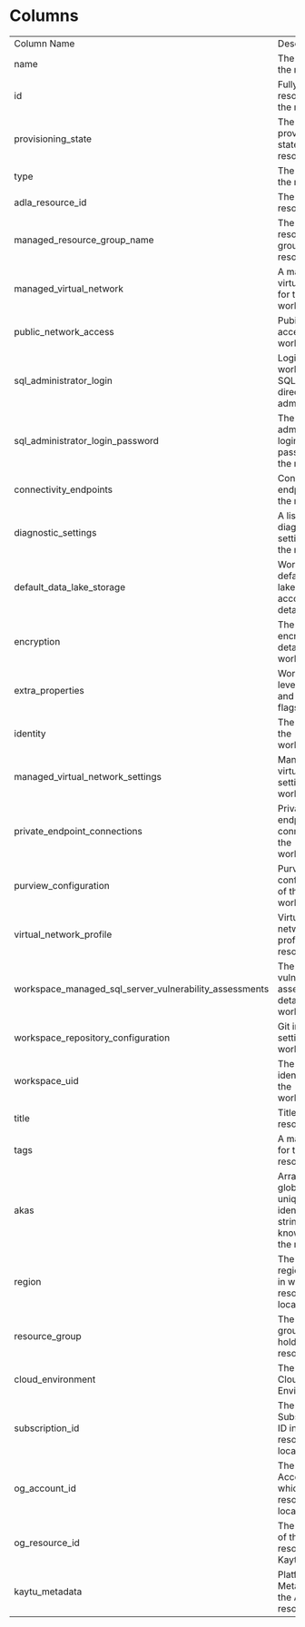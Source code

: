 # Columns  

<table>
	<tr><td>Column Name</td><td>Description</td></tr>
	<tr><td>name</td><td>The name of the resource.</td></tr>
	<tr><td>id</td><td>Fully qualified resource ID for the resource.</td></tr>
	<tr><td>provisioning_state</td><td>The provisioning state of the resource.</td></tr>
	<tr><td>type</td><td>The type of the resource.</td></tr>
	<tr><td>adla_resource_id</td><td>The ADLA resource ID.</td></tr>
	<tr><td>managed_resource_group_name</td><td>The managed resource group of the resource.</td></tr>
	<tr><td>managed_virtual_network</td><td>A managed virtual network for the workspace.</td></tr>
	<tr><td>public_network_access</td><td>Pubic network access to workspace.</td></tr>
	<tr><td>sql_administrator_login</td><td>Login for workspace SQL active directory administrator.</td></tr>
	<tr><td>sql_administrator_login_password</td><td>The SQL administrator login password of the resource.</td></tr>
	<tr><td>connectivity_endpoints</td><td>Connectivity endpoints of the resource.</td></tr>
	<tr><td>diagnostic_settings</td><td>A list of active diagnostic settings for the resource.</td></tr>
	<tr><td>default_data_lake_storage</td><td>Workspace default data lake storage account details.</td></tr>
	<tr><td>encryption</td><td>The encryption details of the workspace.</td></tr>
	<tr><td>extra_properties</td><td>Workspace level configs and feature flags.</td></tr>
	<tr><td>identity</td><td>The identity of the workspace.</td></tr>
	<tr><td>managed_virtual_network_settings</td><td>Managed virtual network settings of the workspace.</td></tr>
	<tr><td>private_endpoint_connections</td><td>Private endpoint connections to the workspace.</td></tr>
	<tr><td>purview_configuration</td><td>Purview configuration of the workspace.</td></tr>
	<tr><td>virtual_network_profile</td><td>Virtual network profile of the resource.</td></tr>
	<tr><td>workspace_managed_sql_server_vulnerability_assessments</td><td>The vulnerability assessments details of the workspace.</td></tr>
	<tr><td>workspace_repository_configuration</td><td>Git integration settings of the workspace.</td></tr>
	<tr><td>workspace_uid</td><td>The unique identifier of the workspace.</td></tr>
	<tr><td>title</td><td>Title of the resource.</td></tr>
	<tr><td>tags</td><td>A map of tags for the resource.</td></tr>
	<tr><td>akas</td><td>Array of globally unique identifier strings (also known as) for the resource.</td></tr>
	<tr><td>region</td><td>The Azure region/location in which the resource is located.</td></tr>
	<tr><td>resource_group</td><td>The resource group which holds this resource.</td></tr>
	<tr><td>cloud_environment</td><td>The Azure Cloud Environment.</td></tr>
	<tr><td>subscription_id</td><td>The Azure Subscription ID in which the resource is located.</td></tr>
	<tr><td>og_account_id</td><td>The Platform Account ID in which the resource is located.</td></tr>
	<tr><td>og_resource_id</td><td>The unique ID of the resource in Kaytu.</td></tr>
	<tr><td>kaytu_metadata</td><td>Platform Metadata of the Azure resource.</td></tr>
</table>